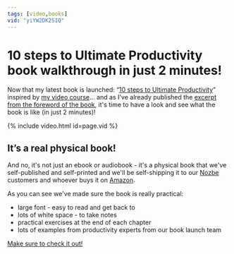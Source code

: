```yaml
---
tags: [video,books]
vid: "yiYW2DK2SIQ"
---
```


# 10 steps to Ultimate Productivity book walkthrough in just 2 minutes!

Now that my latest book is launched: “[10 steps to Ultimate Productivity](https://sliwinski.com/10stepsbook)” inspired by [my video course](https://sliwinski.com/10steps)... and as I've already published the [excerpt from the foreword of the book](https://sliwinski.com/10intro), it's time to have a look and see what the book is like (in just 2 minutes)!

{% include video.html id=page.vid %}

<!--More-->

## It’s a real physical book!

And no, it's not just an ebook or audiobook - it's a physical book that we've self-published and self-printed and we'll be self-shipping it to our [Nozbe](https://nozbe.com/) customers and whoever buys it on [Amazon](https://www.amazon.com/dp/8394508650/?tag=sliwinski-20).

As you can see we've made sure the book is really practical:

- large font - easy to read and get back to
- lots of white space - to take notes
- practical exercises at the end of each chapter
- lots of examples from productivity experts from our book launch team

[Make sure to check it out!](https://ProductivityCourse.com/)


[n]: https://nozbe.com/
[p]: https://thepodcast.fm/